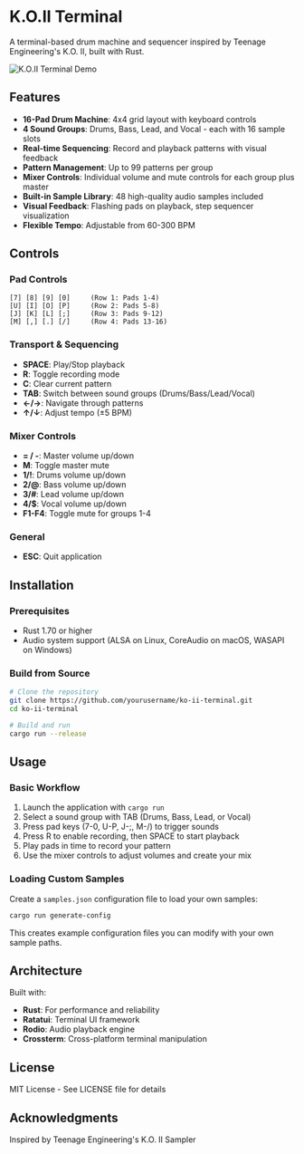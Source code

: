 # K.O.II Terminal

A terminal-based drum machine and sequencer inspired by Teenage Engineering's K.O. II, built with Rust.

![K.O.II Terminal Demo](docs/images/ko-ii-demo.gif)

## Features

- **16-Pad Drum Machine**: 4x4 grid layout with keyboard controls
- **4 Sound Groups**: Drums, Bass, Lead, and Vocal - each with 16 sample slots
- **Real-time Sequencing**: Record and playback patterns with visual feedback
- **Pattern Management**: Up to 99 patterns per group
- **Mixer Controls**: Individual volume and mute controls for each group plus master
- **Built-in Sample Library**: 48 high-quality audio samples included
- **Visual Feedback**: Flashing pads on playback, step sequencer visualization
- **Flexible Tempo**: Adjustable from 60-300 BPM

## Controls

### Pad Controls
```
[7] [8] [9] [0]     (Row 1: Pads 1-4)
[U] [I] [O] [P]     (Row 2: Pads 5-8)
[J] [K] [L] [;]     (Row 3: Pads 9-12)
[M] [,] [.] [/]     (Row 4: Pads 13-16)
```

### Transport & Sequencing
- **SPACE**: Play/Stop playback
- **R**: Toggle recording mode
- **C**: Clear current pattern
- **TAB**: Switch between sound groups (Drums/Bass/Lead/Vocal)
- **←/→**: Navigate through patterns
- **↑/↓**: Adjust tempo (±5 BPM)

### Mixer Controls
- **= / -**: Master volume up/down
- **M**: Toggle master mute
- **1/!**: Drums volume up/down
- **2/@**: Bass volume up/down
- **3/#**: Lead volume up/down
- **4/$**: Vocal volume up/down
- **F1-F4**: Toggle mute for groups 1-4

### General
- **ESC**: Quit application

## Installation

### Prerequisites
- Rust 1.70 or higher
- Audio system support (ALSA on Linux, CoreAudio on macOS, WASAPI on Windows)

### Build from Source
```bash
# Clone the repository
git clone https://github.com/yourusername/ko-ii-terminal.git
cd ko-ii-terminal

# Build and run
cargo run --release
```

## Usage

### Basic Workflow
1. Launch the application with `cargo run`
2. Select a sound group with TAB (Drums, Bass, Lead, or Vocal)
3. Press pad keys (7-0, U-P, J-;, M-/) to trigger sounds
4. Press R to enable recording, then SPACE to start playback
5. Play pads in time to record your pattern
6. Use the mixer controls to adjust volumes and create your mix

### Loading Custom Samples
Create a `samples.json` configuration file to load your own samples:

```bash
cargo run generate-config
```

This creates example configuration files you can modify with your own sample paths.

## Architecture

Built with:
- **Rust**: For performance and reliability
- **Ratatui**: Terminal UI framework
- **Rodio**: Audio playback engine
- **Crossterm**: Cross-platform terminal manipulation

## License

MIT License - See LICENSE file for details

## Acknowledgments

Inspired by Teenage Engineering's K.O. II Sampler